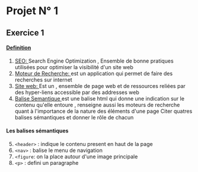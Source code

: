 # Projet N° 1 

## Exercice 1 

#### <u>Definition</u>
   1. <u>SEO: </u> Search Engine Optimization , Ensemble de bonne pratiques utilisées pour optimiser la visibilité d'un site web 
   2. <u>Moteur de Recherche:  </u> est un  application qui permet de faire des recherches sur internet 
   3. <u>Site web: </u> Est un , ensemble de page web et de ressources reliées par des hyper-liens accessible par des addresses web 
   4. <u>Balise Semantique </u> est une balise html qui donne une indication sur le contenu qu'elle entoure , renseigne aussi les moteurs de recherche quant à l'importance de la nature des éléments d'une page 
   Citer quatres balises sémantiques et donner le rôle de chacun 


   #### Les balises sémantiques 
   5. `<header>` : indique le contenu present en haut de la page 
   6. `<nav>` : balise le menu de navigation
   7. `<figure`: on la place autour d'une image principale 
   8. `<p>` : defini un paragraphe

